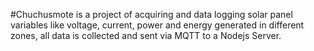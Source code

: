 #Chuchusmote is a project of acquiring and data logging solar panel variables like voltage, current, power and energy generated in different zones, all data is collected and sent via MQTT to a Nodejs Server.
